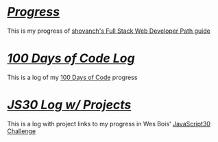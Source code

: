 
# ***[Progress](#)***      
This is my progress of [shovanch's Full Stack Web Developer Path guide](https://github.com/shovanch)  
# ***[100 Days of Code Log](https://github.com/aaronmwhitehead/fullstack-web-developer-path/blob/master/log.md)***    
This is a log of my [100 Days of Code](https://www.100daysofcode.com/) progress  
# ***[JS30 Log w/ Projects](#)***   
This is a log with project links to my progress in Wes Bois' [JavaScript30 Challenge](https://javascript30.com/) 
